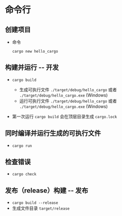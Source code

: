 # 命令行

## 创建项目

+ 命令

  ```ybsz
  cargo new hello_cargo
  ```

## 构建并运行 -- 开发

+ `cargo build`

  + 生成可执行文件 `./target/debug/hello_cargo` 或者 `./target/debug/hello_cargo.exe` (Windows)
  + 运行可执行文件 `./target/debug/hello_cargo` 或者 `./target/debug/hello_cargo.exe` (Windows)

+ 第一次运行 `cargo build` 会在顶层目录生成 `cargo.lock`

## 同时编译并运行生成的可执行文件

+ `cargo run`

## 检查错误

+ `cargo check`

## 发布（release）构建 -- 发布

+ `cargo build --release`
+ 生成文件目录 `target/release`

